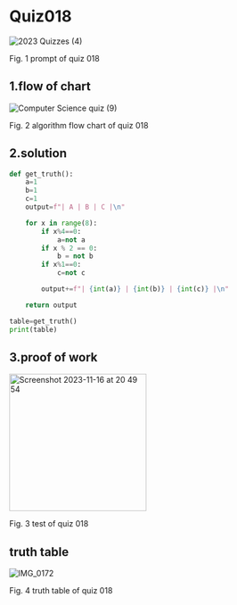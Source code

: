 # Quiz018
![2023  Quizzes (4)](https://github.com/Happa1/unit1-2024/assets/142579414/845ba1bc-b090-4c67-b3f3-cae687400114)

Fig. 1 prompt of quiz 018

## 1.flow of chart
![Computer Science quiz (9)](https://github.com/Happa1/unit1-2024/assets/142579414/81332907-9616-4646-b10a-25baedb4ea09)

Fig. 2 algorithm flow chart of quiz 018

## 2.solution
```.py
def get_truth():
    a=1
    b=1
    c=1
    output=f"| A | B | C |\n"

    for x in range(8):
        if x%4==0:
            a=not a
        if x % 2 == 0:
            b = not b
        if x%1==0:
            c=not c

        output+=f"| {int(a)} | {int(b)} | {int(c)} |\n"

    return output

table=get_truth()
print(table)
```

## 3.proof of work
<img width="246" alt="Screenshot 2023-11-16 at 20 49 54" src="https://github.com/Happa1/unit1-2024/assets/142579414/0a61e921-6896-449d-a167-813e53bb5ce4">

Fig. 3 test of quiz 018

## truth table
![IMG_0172](https://github.com/Happa1/unit1-2024/assets/142579414/ed422f43-0b08-4189-85e8-1fe4c66376d2)

Fig. 4 truth table of quiz 018